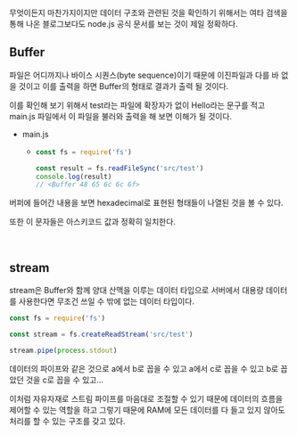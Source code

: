 

<br>

무엇이든지 마찬가지이지만 데이터 구조와 관련된 것을 확인하기 위해서는 여타 검색을 통해 나온 블로그보다도 node.js 공식 문서를 보는 것이 제일 정확하다.

## Buffer

파일은 어디까지나 바이스 시퀀스(byte sequence)이기 때문에 이진파일과 다를 바 없을 것이고 이를 출력을 하면 Buffer의 형태로 결과가 출력 될 것이다.

이를 확인해 보기 위해서 test라는 파일에 확장자가 없이 Hello라는 문구를 적고 main.js 파일에서 이 파일을 불러와 출력을 해 보면 이해가 될 것이다.

- main.js

  - ```js
    const fs = require('fs')
    
    const result = fs.readFileSync('src/test')
    console.log(result)
    // <Buffer 48 65 6c 6c 6f>
    ```

버퍼에 들어간 내용을 보면 hexadecimal로 표현된 형태들이 나열된 것을 볼 수 있다.

또한 이 문자들은 아스키코드 값과 정확히 일치한다.



<br>

## stream

stream은 Buffer와 함께 양대 산맥을 이루는 데이터 타입으로 서버에서 대용량 데이터를 사용한다면 무조건 쓰일 수 밖에 없는 데이터 타입이다.

```js
const fs = require('fs')

const stream = fs.createReadStream('src/test')

stream.pipe(process.stdout)
```

데이터의 파이프와 같은 것으로 a에서 b로 꼽을 수 있고 a에서 c로 꼽을 수 있고 b로 꼽았던 것을 c로 꼽을 수 있고...

이처럼 자유자재로 스트림 파이프를 마음대로 조절할 수 있기 때문에 데이터의 흐름을 제어할 수 있는 역할을 하고 그렇기 때문에 RAM에 모든 데이터를 다 들고 있지 않아도 처리를 할 수 있는 구조를 갖고 있다.

